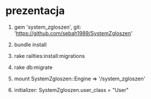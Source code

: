 prezentacja
===========

1. gem 'system_zgloszen',
     git: 'https://github.com/sebah1989/SystemZgloszen'

2. bundle install

3. rake railties:install:migrations

4. rake db:migrate

5. mount SystemZgloszen::Engine => '/system_zgloszen'

6. initializer: SystemZgloszen.user_class = "User"


